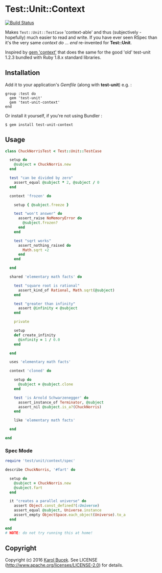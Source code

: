 # Test::Unit::Context

[![Build Status][0]](http://travis-ci.org/kares/test-unit-context)

Makes `Test::Unit::TestCase` 'context-able' and thus (subjectively - hopefully)
much easier to read and write. If you have ever seen RSpec than it's the very
same *context do ... end* re-invented for **Test::Unit**.

Inspired by [gem 'context'](https://github.com/jm/context) that does the same
for the good 'old' test-unit 1.2.3 bundled with Ruby 1.8.x standard libraries.

## Installation

Add it to your application's *Gemfile* (along with **test-unit**) e.g. :

    group :test do
      gem 'test-unit'
      gem 'test-unit-context'
    end

Or install it yourself, if you're not using Bundler :

    $ gem install test-unit-context

## Usage

```ruby
class ChuckNorrisTest < Test::Unit::TestCase

  setup do
    @subject = ChuckNorris.new
  end

  test "can be divided by zero"
    assert_equal @subject * 2, @subject / 0
  end

  context 'frozen' do

    setup { @subject.freeze }

    test "won't answer" do
      assert_raise NoMemoryError do
        @subject.frozen?
      end
    end

    test "sqrt works"
      assert_nothing_raised do
        Math.sqrt -2
      end
    end

  end

  shared 'elementary math facts' do

    test "square root is rational"
      assert_kind_of Rational, Math.sqrt(@subject)
    end

    test "greater than infinity"
      assert @infinity < @subject
    end

    private

    setup
    def create_infinity
      @infinity = 1 / 0.0
    end

  end

  uses 'elementary math facts'

  context 'cloned' do

    setup do
      @subject = @subject.clone
    end

    test 'is Arnold Schwarzenegger' do
      assert_instance_of Terminator, @subject
      assert_nil @subject.is_a?(ChuckNorris)
    end

    like 'elementary math facts'

  end

end
```

### Spec Mode

```ruby
require 'test/unit/context/spec'

describe ChuckNorris, '#fart' do

  setup do
    @subject = ChuckNorris.new
    @subject.fart
  end

  it "creates a parallel universe" do
    assert Object.const_defined?(:Universe)
    assert_equal @subject, Universe.instance
    assert_empty ObjectSpace.each_object(Universe).to_a
  end

end
# NOTE: do not try running this at home!
```

## Copyright

Copyright (c) 2016 [Karol Bucek](https://github.com/kares).
See LICENSE (http://www.apache.org/licenses/LICENSE-2.0) for details.

[0]: https://secure.travis-ci.org/kares/test-unit-context.png
